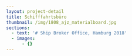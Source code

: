 ```yaml
---
layout: project-detail
title: Schifffahrtsbüro
thumbnail: /img/1808_ajz_materialboard.jpg
sections:
  - text: '# Ship Broker Office, Hamburg 2018'
  - images:
      - {}
---
```


